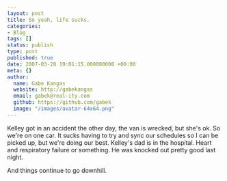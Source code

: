 ```yaml
---
layout: post
title: So yeah, life sucks.
categories:
- Blog
tags: []
status: publish
type: post
published: true
date: 2007-03-20 19:01:15.000000000 +00:00
meta: {}
author:
  name: Gabe Kangas
  website: http://gabekangas
  email: gabek@real-ity.com
  github: https://github.com/gabek
  image: "/images/avatar-64x64.png"
---
```

Kelley got in an accident the other day, the van is wrecked, but she\'s ok. So we\'re on one car. It sucks having to try and sync our schedules so I can be picked up, but we\'re doing our best. Kelley\'s dad is in the hospital. Heart and respiratory failure or something. He was knocked out pretty good last night.

And things continue to go downhill.
